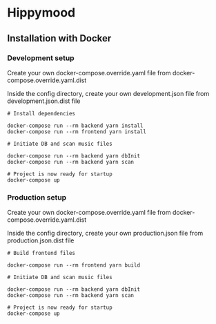 # Hippymood

## Installation with Docker

### Development setup
Create your own docker-compose.override.yaml file from docker-compose.override.yaml.dist

Inside the config directory, create your own development.json file from development.json.dist file

```
# Install dependencies

docker-compose run --rm backend yarn install
docker-compose run --rm frontend yarn install

# Initiate DB and scan music files

docker-compose run --rm backend yarn dbInit
docker-compose run --rm backend yarn scan

# Project is now ready for startup
docker-compose up
```

### Production setup

Create your own docker-compose.override.yaml file from docker-compose.override.yaml.dist

Inside the config directory, create your own production.json file from production.json.dist file

```
# Build frontend files

docker-compose run --rm frontend yarn build

# Initiate DB and scan music files

docker-compose run --rm backend yarn dbInit
docker-compose run --rm backend yarn scan

# Project is now ready for startup
docker-compose up
```
